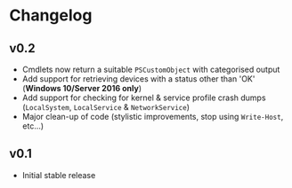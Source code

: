 Changelog
=========

## v0.2

- Cmdlets now return a suitable `PSCustomObject` with categorised output
- Add support for retrieving devices with a status other than 'OK' (**Windows 10/Server 2016 only**)
- Add support for checking for kernel & service profile crash dumps (`LocalSystem`, `LocalService` & `NetworkService`)
- Major clean-up of code (stylistic improvements, stop using `Write-Host`, etc...)

## v0.1

- Initial stable release